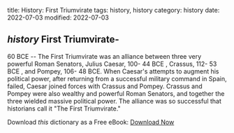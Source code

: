 title: History: First Triumvirate
tags: history, history
category: history
date: 2022-07-03
modified: 2022-07-03

## _history_  First Triumvirate-
  60 BCE
 -- The First Triumvirate
was an alliance between three very powerful Roman Senators, Julius
Caesar,   100-
44 BCE
, Crassus,   112-
53 BCE
, and
Pompey,   106-
48 BCE.  When Caesar's attempts to augment
his political power, after returning from a successful military
command in Spain, failed, Caesar joined forces with Crassus and
Pompey.  Crassus and Pompey were also wealthy and powerful Roman
Senators, and together the three wielded massive political power.
The alliance was so successful that historians call it "The First
Triumvirate."


Download *this* dictionary as a Free eBook: [Download Now]({static}static/CairnsHistoryDictionary.pdf)

